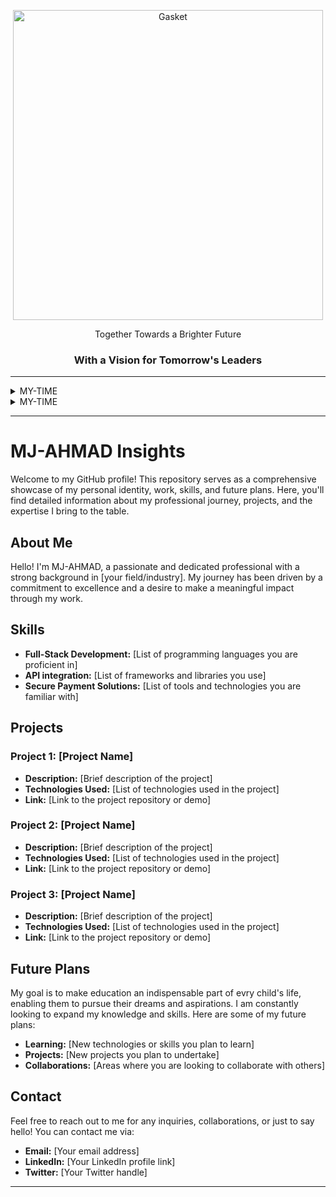 <!-- PROJECT LOGO -->
<p align="center">
  <img alt="Gasket" src="https://mj-ahmad.github.io/TRUSTED-ALLY/img/soft500.png" class="gasket-cover" width="496" />
</p>
<p align="center">
Together Towards a Brighter Future
</p>
<div align="center">
      <h3 align="center"><b>With a Vision for Tomorrow's Leaders</b></h3>
</div>

----
<!-- TABLE OF CONTENTS -->
<details>
  <summary>MY-TIME</summary>
  <ol>
    <li>
      <a href="#about-us">About Us</a>
      <ul>
        <li><a href="#vision">Vision</a></li>
          <li><a href="#our-mission">Our Mission</a></li>
      </ul>
    </li>
    <details>
    <summary>MY-TIME</summary>
    <ol>
      <li>
              <a href="#about-us">About Us</a>
      <ul>
        <li><a href="#vision">Vision</a></li>
          <li><a href="#our-mission">Our Mission</a></li>
      </ul>
    </li>
    </ol>
    </details>
    <li>
      <a href="#our-work">Our Work</a>
      <ul>
        <li><a href="#products">Products</a></li>
        <li><a href="#specialties-of-trusted-ally">Specialties</a></li>
      </ul>
    </li>
    <li><a href="#commitments-of-trusted-ally">Commitments</a></li>
    <li><a href="#industry">Industry & Type</a></li>
    <li><a href="#our-culture">Our Culture</a></li>
    <li><a href="#approach-of-trusted-ally">Approach</a></li>
    <li><a href="#code-of-conduct">Code of Conduct</a></li>
    <li><a href="#investor-page-for-trusted-ally">Investor</a></li>
    <li><a href="#contact-us">Contact</a></li>
    <li><a href="#our-opportunity-and-responsibility">Our Opportunity and Responsibility</a></li>
    <li><a href="https://mj-ahmad.github.io/MJ-AHMAD-Insights/Docs">MJ-AHMAD Insights Docs</a></li>
  </ol>
</details>


<details>
  <summary>MY-TIME</summary>
  <ol>
        <details>
    <summary>MY CHALLENGES</summary>
    <ol>
      <li>
              <a href="#about-us">About Us</a>
      <ul>
        <li><a href="#vision">Vision</a></li>
          <li><a href="#our-mission">Our Mission</a></li>
      </ul>
    </li>
    </ol>
    </details>
        <details>
    <summary>MY WORKSPACE</summary>
    <ol>
      <details>
        <summary>TRUSTED ALLY</summary>
      <li>
              <a href="#about-us">About Us</a>
      <ul>
        <li><a href="#vision">Vision</a></li>
          <li><a href="#our-mission">Our Mission</a></li>
      </ul>
    </li>
      </details>
            <details>
        <summary>QURANER FARIWALA</summary>
        <li>
              <a href="#about-us">About Us</a>
      <ul>
        <li><a href="#vision">Vision</a></li>
          <li><a href="#our-mission">Our Mission</a></li>
              <li><a href="https://mj-ahmad.github.io/MJ-AHMAD-Insights/Ally-Docs/qfl-report.html">Quraner Fariwala Ltd.</a></li>
      </ul>
        </li>
            </details>
    </ol>
        </details>
  </ol>
</details>


----

<!-- body -->

# MJ-AHMAD Insights

Welcome to my GitHub profile! This repository serves as a comprehensive showcase of my personal identity, work, skills, and future plans. Here, you'll find detailed information about my professional journey, projects, and the expertise I bring to the table.

## About Me

Hello! I'm MJ-AHMAD, a passionate and dedicated professional with a strong background in [your field/industry]. My journey has been driven by a commitment to excellence and a desire to make a meaningful impact through my work.

## Skills

- **Full-Stack Development:** [List of programming languages you are proficient in]
- **API integration:** [List of frameworks and libraries you use]
- **Secure Payment Solutions:** [List of tools and technologies you are familiar with]

## Projects

### Project 1: [Project Name]
- **Description:** [Brief description of the project]
- **Technologies Used:** [List of technologies used in the project]
- **Link:** [Link to the project repository or demo]

### Project 2: [Project Name]
- **Description:** [Brief description of the project]
- **Technologies Used:** [List of technologies used in the project]
- **Link:** [Link to the project repository or demo]

### Project 3: [Project Name]
- **Description:** [Brief description of the project]
- **Technologies Used:** [List of technologies used in the project]
- **Link:** [Link to the project repository or demo]

## Future Plans

My goal is to make education an indispensable part of evry child's life, enabling them to pursue their dreams and aspirations.
I am constantly looking to expand my knowledge and skills. Here are some of my future plans:
- **Learning:** [New technologies or skills you plan to learn]
- **Projects:** [New projects you plan to undertake]
- **Collaborations:** [Areas where you are looking to collaborate with others]

## Contact

Feel free to reach out to me for any inquiries, collaborations, or just to say hello! You can contact me via:
- **Email:** [Your email address]
- **LinkedIn:** [Your LinkedIn profile link]
- **Twitter:** [Your Twitter handle]

---
